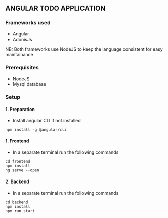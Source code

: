## ANGULAR TODO APPLICATION

### Frameworks used

- Angular
- AdonisJs

NB: Both frameworks use NodeJS to keep the language consistent for easy maintainance


### Prerequisites

- NodeJS
- Mysql database


### Setup

#### 1. Preparation

- Install angular CLI if not installed

```
npm install -g @angular/cli
```

#### 1. Frontend

- In a separate terminal run the following commands

```
cd frontend
npm install
ng serve --open
```

#### 2. Backend

- In a separate terminal run the following commands

```
cd backend
npm install
npm run start
```